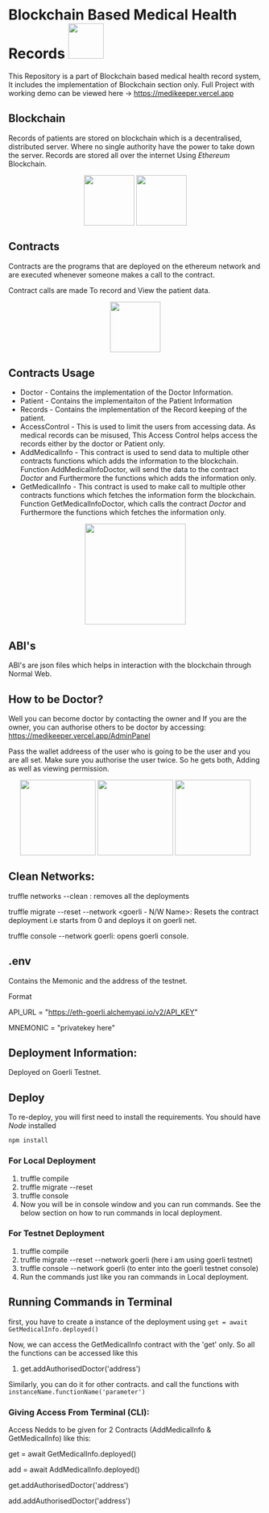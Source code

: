 # Blockchain Based Medical Health Records <img src="https://thumbs.gfycat.com/ScientificSimilarIvorybilledwoodpecker-max-1mb.gif" width="70" align="bottom" >

This Repository is a part of Blockchain based medical health record system, It includes the implementation of Blockchain section only. Full Project with working demo can be viewed here -> https://medikeeper.vercel.app

## Blockchain

Records of patients are stored on blockchain which is a decentralised, distributed server. Where no single authority have the power to take down the server. Records are stored all over the internet Using *Ethereum* Blockchain.

<p align="center">
<img src="https://c.tenor.com/7VzBpq5zYR8AAAAd/eth.gif" height="100" align="center">
 
<img src="https://c.tenor.com/Vj0bLN3bFksAAAAC/blockchain-bitcoin.gif" height="100" align="center">
</p>

## Contracts

Contracts are the programs that are deployed on the ethereum network and are executed whenever someone makes a call to the contract.

Contract calls are made To record and View the patient data.

<p align="center">
<img src="https://cdn.dribbble.com/users/2574702/screenshots/6702374/metamask.gif" height="100" align="center">
</p>

## Contracts Usage

* Doctor - Contains the implementation of the Doctor Information.
* Patient - Contains the implementaiton of the Patient Information
* Records -  Contains the implementation of the Record keeping of the patient.
* AccessControl - This is used to limit the users from accessing data. As medical records can be misused, This Access Control helps access the records either by the doctor or Patient only.
* AddMedicalInfo - This contract is used to send data to multiple other contracts functions which adds the information to the blockchain. Function AddMedicalInfoDoctor, will send the data to the contract *Doctor* and Furthermore the functions which adds the information only.
* GetMedicalInfo - This contract is used to make call to multiple other contracts functions which fetches the information form the blockchain. Function GetMedicalInfoDoctor, which calls the contract *Doctor* and Furthermore the functions which fetches the information only.

<p align="center">
<img src="https://www.cognierblock.com/img/bi-admin.gif" height="200" align="center" />
</p>

## ABI's

ABI's are json files which helps in interaction with the blockchain through Normal Web. 

## How to be Doctor?

Well you can become doctor by contacting the owner and If you are the owner, you can authorise others to be doctor by accessing: https://medikeeper.vercel.app/AdminPanel

Pass the wallet addreess of the user who is going to be the user and you are all set. Make sure you authorise the user twice. So he gets both, Adding as well as viewing permission.

<p align="center">
<img src="https://i.pinimg.com/originals/36/02/fc/3602fc580ec2e5439d9e2588c4bd3544.gif" height="150" align="center">
  
<img src="https://upload.wikimedia.org/wikipedia/commons/8/8d/Patient_Care_GIF_Animation_Loop.gif" height="150" align="center">
  
<img src="https://images.squarespace-cdn.com/content/v1/5a8694a6e45a7c0c0c9dfac1/1625848330150-P6AZKX3IWVSWBSTR7D6X/report_mini_black_animated.gif" height="150" align="center">
</p>

## Clean Networks:

truffle networks --clean : removes all the deployments

truffle migrate --reset --network <goerli - N/W Name>: Resets the contract deployment i.e starts from 0 and deploys it on goerli net.

truffle console --network goerli: opens goerli console.


## .env

Contains the Memonic and the address of the testnet.

Format

API_URL = "https://eth-goerli.alchemyapi.io/v2/API_KEY"

MNEMONIC = "privatekey here"

## Deployment Information:

Deployed on Goerli Testnet.

## Deploy

To re-deploy, you will first need to install the requirements.
You should have *Node* installed

`npm install`

### For Local Deployment

1. truffle compile
2. truffle migrate --reset 
3. truffle console
4. Now you will be in console window and you can run commands. See the below section on how to run commands in local deployment.

### For Testnet Deployment

1. truffle compile
2. truffle migrate --reset  --network goerli (here i am using goerli testnet)
3. truffle console --network goerli (to enter into the goerli testnet console)
4. Run the commands just like you ran commands in Local deployment.


## Running Commands in Terminal

first, you have to create a instance of the deployment using `get = await GetMedicalInfo.deployed()`

Now, we can access the GetMedicalInfo contract with the 'get' only. So all the functions can be accessed like this

1. get.addAuthorisedDoctor('address')

Similarly, you can do it for other contracts. and call the functions with `instanceName.functionName('parameter')`

### Giving Access From Terminal (CLI):

Access Nedds to be given for 2 Contracts (AddMedicalInfo & GetMedicalInfo) like this:

get = await GetMedicalInfo.deployed()

add = await AddMedicalInfo.deployed()

get.addAuthorisedDoctor('address')

add.addAuthorisedDoctor('address')
